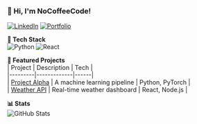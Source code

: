 ### 👋 Hi, I'm NoCoffeeCode!  
[![LinkedIn](https://img.shields.io/badge/LinkedIn-0077B5?logo=linkedin)](https://www.linkedin.com/in/space-cadet-601061372?lipi=urn%3Ali%3Apage%3Ad_flagship3_profile_view_base_contact_details%3BkPa3ykO%2FSm%2BCAQIkXPjp7A%3D%3D)
[![Portfolio](https://img.shields.io/badge/Portfolio-FF5722?logo=google-chrome)](https://your-portfolio.com)

**🔧 Tech Stack**  
![Python](https://img.shields.io/badge/Python-3776AB?logo=python)
![React](https://img.shields.io/badge/React-61DAFB?logo=react)

**🚀 Featured Projects**  
| Project | Description | Tech |  
|---------|-------------|------|  
| [Project Alpha](https://github.com/you/alpha) | A machine learning pipeline | Python, PyTorch |  
| [Weather API](https://github.com/you/weather) | Real-time weather dashboard | React, Node.js |  

**📊 Stats**  
![GitHub Stats](https://github-readme-stats.vercel.app/api?username=NoCoffeeCode&show_icons=true&theme=radical)

<!--
**NoCoffeeCode/NoCoffeeCode** is a ✨ _special_ ✨ repository because its `README.md` (this file) appears on your GitHub profile.

Here are some ideas to get you started:

- 🔭 I’m currently working on ...
- 🌱 I’m currently learning ...
- 👯 I’m looking to collaborate on ...
- 🤔 I’m looking for help with ...
- 💬 Ask me about ...
- 📫 How to reach me: ...
- 😄 Pronouns: ...
- ⚡ Fun fact: ...
-->

